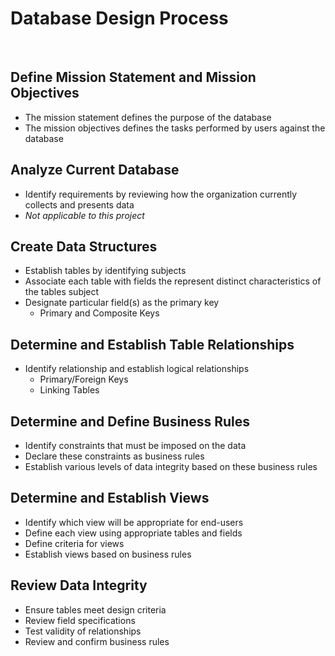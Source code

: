 # Database Design Process
<br>

## Define Mission Statement and Mission Objectives
- The mission statement defines the purpose of the database
- The mission objectives defines the tasks performed by users against the database

## Analyze Current Database
- Identify requirements by reviewing how the organization currently collects and presents data
- *Not applicable to this project*

## Create Data Structures
- Establish tables by identifying subjects
- Associate each table with fields the represent distinct characteristics of the tables subject
- Designate particular field(s) as the primary key
    - Primary and Composite Keys

## Determine and Establish Table Relationships
- Identify relationship and establish logical relationships
    - Primary/Foreign Keys
    - Linking Tables

## Determine and Define Business Rules
- Identify constraints that must be imposed on the data
- Declare these constraints as business rules 
- Establish various levels of data integrity based on these business rules

## Determine and Establish Views
- Identify which view will be appropriate for end-users
- Define each view using appropriate tables and fields
- Define criteria for views
- Establish views based on business rules

## Review Data Integrity
- Ensure tables meet design criteria
- Review field specifications
- Test validity of relationships
- Review and confirm business rules